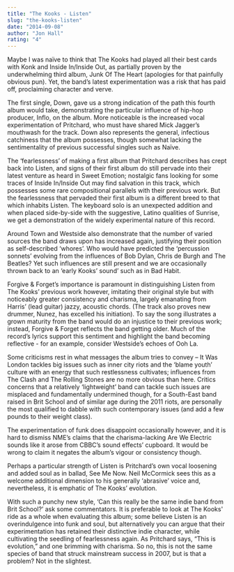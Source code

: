 ```yaml
---
title: "The Kooks - Listen"
slug: "the-kooks-listen"
date: "2014-09-08"
author: "Jon Hall"
rating: "4"
---
```


Maybe I was naïve to think that The Kooks had played all their best cards with Konk and Inside In/Inside Out, as partially proven by the underwhelming third album, Junk Of The Heart (apologies for that painfully obvious pun). Yet, the band’s latest experimentation was a risk that has paid off, proclaiming character and verve.

The first single, Down, gave us a strong indication of the path this fourth album would take, demonstrating the particular influence of hip-hop producer, Inflo, on the album. More noticeable is the increased vocal experimentation of Pritchard, who must have shared Mick Jagger’s mouthwash for the track. Down also represents the general, infectious catchiness that the album possesses, though somewhat lacking the sentimentality of previous successful singles such as Naïve.

The ‘fearlessness’ of making a first album that Pritchard describes has crept back into Listen, and signs of their first album do still pervade into their latest venture as heard in Sweet Emotion; nostalgic fans looking for some traces of Inside In/Inside Out may find salvation in this track, which possesses some rare compositional parallels with their previous work. But the fearlessness that pervaded their first album is a different breed to that which inhabits Listen. The keyboard solo is an unexpected addition and when placed side-by-side with the suggestive, Latino qualities of Sunrise, we get a demonstration of the widely experimental nature of this record.

Around Town and Westside also demonstrate that the number of varied sources the band draws upon has increased again, justifying their position as self-described ‘whores’. Who would have predicted the ‘percussion sonnets’ evolving from the influences of Bob Dylan, Chris de Burgh and The Beatles? Yet such influences are still present and we are occasionally thrown back to an ‘early Kooks’ sound’ such as in Bad Habit.

Forgive & Forget’s importance is paramount in distinguishing Listen from The Kooks’ previous work however, imitating their original style but with noticeably greater consistency and charisma, largely emanating from Harris’ (lead guitar) jazzy, acoustic chords. (The track also proves new drummer, Nunez, has excelled his initiation). To say the song illustrates a grown maturity from the band would do an injustice to their previous work; instead, Forgive & Forget reflects the band getting older. Much of the record’s lyrics support this sentiment and highlight the band becoming reflective - for an example, consider Westside’s echoes of Ooh La.

Some criticisms rest in what messages the album tries to convey – It Was London tackles big issues such as inner city riots and the ‘blame youth’ culture with an energy that such restlessness cultivates; influences from The Clash and The Rolling Stones are no more obvious than here. Critics concerns that a relatively ‘lightweight’ band can tackle such issues are misplaced and fundamentally undermined though, for a South-East band raised in Brit School and of similar age during the 2011 riots, are personally the most qualified to dabble with such contemporary issues (and add a few pounds to their weight class).

The experimentation of funk does disappoint occasionally however, and it is hard to dismiss NME’s claims that the charisma-lacking Are We Electric sounds like it arose from CBBC’s sound effects’ cupboard. It would be wrong to claim it negates the album’s vigour or consistency though.

Perhaps a particular strength of Listen is Pritchard’s own vocal loosening and added soul as in ballad, See Me Now. Neil McCormick sees this as a welcome additional dimension to his generally ‘abrasive’ voice and, nevertheless, it is emphatic of The Kooks’ evolution.

With such a punchy new style, ‘Can this really be the same indie band from Brit School?’ ask some commentators. It is preferable to look at The Kooks' ride as a whole when evaluating this album; some believe Listen is an overindulgence into funk and soul, but alternatively you can argue that their experimentation has retained their distinctive indie character, while cultivating the seedling of fearlessness again. As Pritchard says, “This is evolution,” and one brimming with charisma. So no, this is not the same species of band that struck mainstream success in 2007, but is that a problem? Not in the slightest.
